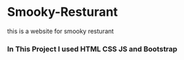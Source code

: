 # Smooky-Resturant
this is a website for smooky resturant

<h3>In This Project I used HTML CSS JS and Bootstrap </h3>
